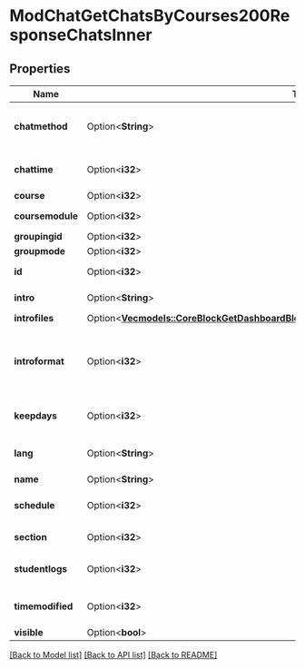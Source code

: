 # ModChatGetChatsByCourses200ResponseChatsInner

## Properties

Name | Type | Description | Notes
------------ | ------------- | ------------- | -------------
**chatmethod** | Option<**String**> | chat method (sockets, ajax, header_js) | [optional][default to null]
**chattime** | Option<**i32**> | chat time | [optional][default to null]
**course** | Option<**i32**> | Course id | [optional]
**coursemodule** | Option<**i32**> | Course module id | [optional]
**groupingid** | Option<**i32**> | Group id | [optional]
**groupmode** | Option<**i32**> | Group mode | [optional]
**id** | Option<**i32**> | Activity instance id | [optional]
**intro** | Option<**String**> | Activity introduction | [optional]
**introfiles** | Option<[**Vec<models::CoreBlockGetDashboardBlocks200ResponseBlocksInnerContentsFilesInner>**](core_block_get_dashboard_blocks_200_response_blocks_inner_contents_files_inner.md)> |  | [optional]
**introformat** | Option<**i32**> | intro format (1 = HTML, 0 = MOODLE, 2 = PLAIN, or 4 = MARKDOWN) | [optional]
**keepdays** | Option<**i32**> | keep days | [optional][default to null]
**lang** | Option<**String**> | Forced activity language | [optional]
**name** | Option<**String**> | Activity name | [optional]
**schedule** | Option<**i32**> | schedule type | [optional][default to null]
**section** | Option<**i32**> | Course section id | [optional]
**studentlogs** | Option<**i32**> | student logs visible to everyone | [optional][default to null]
**timemodified** | Option<**i32**> | time of last modification | [optional][default to null]
**visible** | Option<**bool**> | Visible | [optional]

[[Back to Model list]](../README.md#documentation-for-models) [[Back to API list]](../README.md#documentation-for-api-endpoints) [[Back to README]](../README.md)


